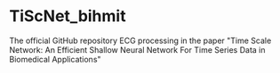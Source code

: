 # TiScNet_bihmit
The official GitHub repository ECG processing in the paper "Time Scale Network: An Efficient Shallow Neural Network For Time Series Data in Biomedical Applications"
